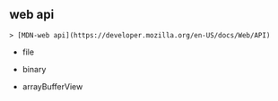 ## web api

    > [MDN-web api](https://developer.mozilla.org/en-US/docs/Web/API)

* file

* binary

* arrayBufferView
